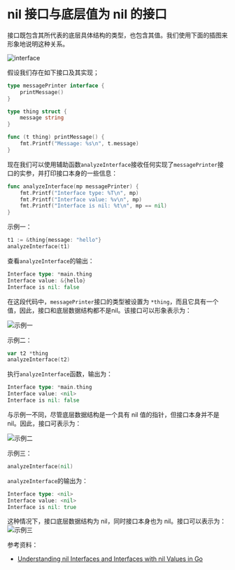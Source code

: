 # nil 接口与底层值为 nil 的接口

接口既包含其所代表的底层具体结构的类型，也包含其值。我们使用下面的插图来形象地说明这种关系。

![interface](https://trstringer.com/images/go-interface1-type-value.png)

假设我们存在如下接口及其实现；

```go
type messagePrinter interface {
    printMessage()
}

type thing struct {
    message string
}

func (t thing) printMessage() {
    fmt.Printf("Message: %s\n", t.message)
}
```

现在我们可以使用辅助函数`analyzeInterface`接收任何实现了`messagePrinter`接口的实参，并打印接口本身的一些信息：

```go
func analyzeInterface(mp messagePrinter) {
    fmt.Printf("Interface type: %T\n", mp)
    fmt.Printf("Interface value: %v\n", mp)
    fmt.Printf("Interface is nil: %t\n", mp == nil)
}
```

示例一：

```go
t1 := &thing{message: "hello"}
analyzeInterface(t1)
```

查看`analyzeInterface`的输出：

```go
Interface type: *main.thing
Interface value: &{hello}
Interface is nil: false
```

在这段代码中，`messagePrinter`接口的类型被设置为 `*thing`，而且它具有一个值，因此，接口和底层数据结构都不是nil。该接口可以形象表示为：

![示例一](https://trstringer.com/images/go-interface2-non-nil-all.png)

示例二：

```go
var t2 *thing
analyzeInterface(t2)
```

执行`analyzeInterface`函数，输出为：

```go
Interface type: *main.thing
Interface value: <nil>
Interface is nil: false
```

与示例一不同，尽管底层数据结构是一个具有 nil 值的指针，但接口本身并不是 nil。因此，接口可表示为：

![示例二](https://trstringer.com/images/go-interface3-nil-underlying-type.png)

示例三：

```go
analyzeInterface(nil)
```

`analyzeInterface`的输出为：

```go
Interface type: <nil>
Interface value: <nil>
Interface is nil: true
```

这种情况下，接口底层数据结构为 nil，同时接口本身也为 nil。接口可以表示为：
![示例三](https://trstringer.com/images/go-interface4-nil-interface.png)

参考资料：

* [Understanding nil Interfaces and Interfaces with nil Values in Go](https://trstringer.com/go-nil-interface-and-interface-with-nil-concrete-value/)
